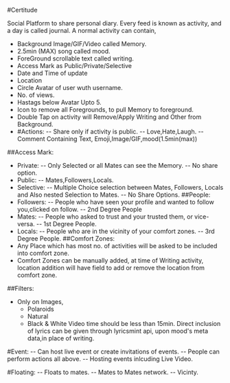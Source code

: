 #Certitude

Social Platform to share personal diary. 
Every feed is known as activity, and a day is called journal.
A normal activity can contain,
 - Background Image/GIF/Video called Memory.
 - 2.5min (MAX) song called mood.
 - ForeGround scrollable text called writing.
 - Access Mark as Public/Private/Selective
 - Date and Time of update
 - Location
 - Circle Avatar of user wuth username.
 - No. of views.
 - Hastags below Avatar Upto 5.
 - Icon to remove all Foregrounds, to pull  Memory to foreground.
 - Double Tap on activity will Remove/Apply Writing and Other from Background.
 - #Actions:
    -- Share only if activity is public.
    -- Love,Hate,Laugh.
    -- Comment Containing Text, Emoji,Image/GIF,mood(1.5min(max))
 
##Access Mark:
 - Private:
    -- Only Selected or all Mates can see the Memory.
    -- No share option.
 - Public:
    -- Mates,Followers,Locals.
 - Selective:
    -- Multiple Choice selection between Mates, Followers, Locals and Also nested Selection to Mates.
    -- No Share Options.
##People:
  - Followers:
     -- People who have seen your profile and wanted to follow you,clicked on follow.
     -- 2nd Degree People
  - Mates:
     -- People who asked to trust and your trusted them, or vice-versa.
     -- 1st Degree People.
  - Locals:
     -- People who are in the vicinity of your comfort zones.
     -- 3rd Degree People.
##Comfort Zones:
   - Any Place which has most no. of activities will be asked to be included into comfort zone.
   - Comfort Zones can be manually added, at time of Writing activity, location addition will have field to add or remove the location from comfort zone.

##Filters:
   - Only on Images,
      - Polaroids
      - Natural
      - Black & White
Video time should be less than 15min.
Direct inclusion of lyrics can be given through lyricsmint api, upon mood's meta data,in place of writing.

#Event:
  -- Can host live event or create  invitations of events.
  -- People can perform actions all above.
  -- Hosting events inlcuding Live Video.

#Floating:
   -- Floats to mates.
   -- Mates to Mates network.
   -- Vicinty.



